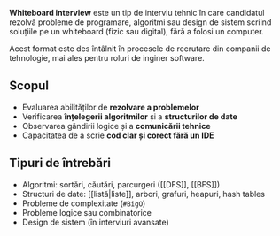 **Whiteboard interview** este un tip de interviu tehnic în care candidatul rezolvă probleme de programare, algoritmi sau design de sistem scriind soluțiile pe un whiteboard (fizic sau digital), fără a folosi un computer.

Acest format este des întâlnit în procesele de recrutare din companii de tehnologie, mai ales pentru roluri de inginer software.

## Scopul

- Evaluarea abilităților de **rezolvare a problemelor**
- Verificarea **înțelegerii algoritmilor** și a **structurilor de date**
- Observarea gândirii logice și a **comunicării tehnice**
- Capacitatea de a scrie **cod clar și corect fără un IDE**

## Tipuri de întrebări

- Algoritmi: sortări, căutări, parcurgeri ([[DFS]], [[BFS]])
- Structuri de date: [[listă|liste]], arbori, grafuri, heapuri, hash tables
- Probleme de complexitate (`#BigO`)
- Probleme logice sau combinatorice
- Design de sistem (în interviuri avansate)
